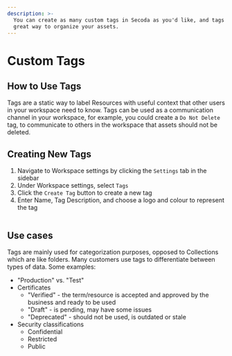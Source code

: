 ```yaml
---
description: >-
  You can create as many custom tags in Secoda as you'd like, and tags are a
  great way to organize your assets.
---
```


# Custom Tags

## How to Use Tags

Tags are a static way to label Resources with useful context that other users in your workspace need to know. Tags can be used as a communication channel in your workspace, for example, you could create a `Do Not Delete` tag, to communicate to others in the workspace that assets should not be deleted.&#x20;

## Creating New Tags

1. Navigate to Workspace settings by clicking the `Settings` tab in the sidebar
2. Under Workspace settings, select `Tags`
3. Click the `Create Tag` button to create a new tag
4. Enter Name, Tag Description, and choose a logo and colour to represent the tag

<div align="center">

<figure><img src="https://secoda-public-media-assets.s3.amazonaws.com/Screen%20Shot%202022-12-02%20at%2012.49.15%20PM.png" alt=""><figcaption></figcaption></figure>

</div>

## Use cases

Tags are mainly used for categorization purposes, opposed to Collections which are like folders. Many customers use tags to differentiate between types of data. Some examples:

* "Production" vs. "Test"
* Certificates
  * "Verified" - the term/resource is accepted and approved by the business and ready to be used
  * "Draft" - is pending, may have some issues
  * "Deprecated" - should not be used, is outdated or stale
* Security classifications
  * Confidential
  * Restricted
  * Public

